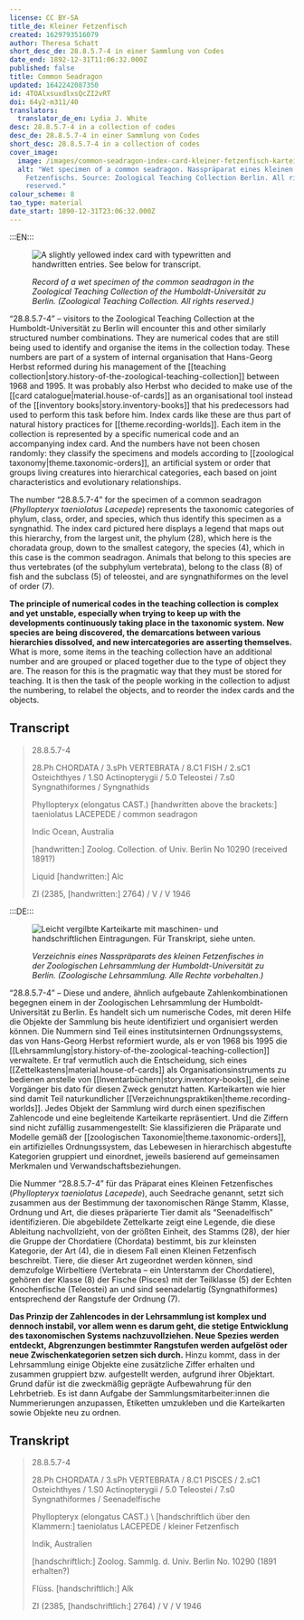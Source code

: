 ```yaml
---
license: CC BY-SA
title_de: Kleiner Fetzenfisch
created: 1629793516079
author: Theresa Schatt
short_desc_de: 28.8.5.7-4 in einer Sammlung von Codes
date_end: 1892-12-31T11:06:32.000Z
published: false
title: Common Seadragon
updated: 1642242087350
id: 4TOAlxsuxdlxsQcZI2vRT
doi: 64y2-m311/40
translators:
  translator_de_en: Lydia J. White
desc: 28.8.5.7-4 in a collection of codes
desc_de: 28.8.5.7-4 in einer Sammlung von Codes
short_desc: 28.8.5.7-4 in a collection of codes
cover_image:
  image: /images/common-seadragon-index-card-kleiner-fetzenfisch-karteikarte.jpg
  alt: "Wet specimen of a common seadragon. Nasspräparat eines kleinen
    Fetzenfischs. Source: Zoological Teaching Collection Berlin. All rights
    reserved."
colour_scheme: 8
tao_type: material
date_start: 1890-12-31T23:06:32.000Z
---
```


:::EN:::

<figure>

![A slightly yellowed index card with typewritten and handwritten entries. See below for transcript.](/images/common-seadragon-index-card-kleiner-fetzenfisch-karteikarte.jpg)

<figcaption>

_Record of a wet specimen of the common seadragon in the Zoological Teaching Collection of the Humboldt-Universität zu Berlin. (Zoological Teaching Collection. All rights reserved.)_

</figcaption>

</figure>

“28.8.5.7-4” – visitors to the Zoological Teaching Collection at the Humboldt-Universität zu Berlin will encounter this and other similarly structured number combinations. They are numerical codes that are still being used to identify and organise the items in the collection today. These numbers are part of a system of internal organisation that Hans-Georg Herbst reformed during his management of the [[teaching collection|story.history-of-the-zoological-teaching-collection]] between 1968 and 1995. It was probably also Herbst who decided to make use of the [[card catalogue|material.house-of-cards]] as an organisational tool instead of the [[inventory books|story.inventory-books]] that his predecessors had used to perform this task before him. Index cards like these are thus part of natural history practices for [[theme.recording-worlds]]. Each item in the collection is represented by a specific numerical code and an accompanying index card. And the numbers have not been chosen randomly: they classify the specimens and models according to [[zoological taxonomy|theme.taxonomic-orders]], an artificial system or order that groups living creatures into hierarchical categories, each based on joint characteristics and evolutionary relationships.

The number “28.8.5.7-4” for the specimen of a common seadragon (_Phyllopteryx taeniolatus Lacepede_) represents the taxonomic categories of phylum, class, order, and species, which thus identify this specimen as a syngnathid. The index card pictured here displays a legend that maps out this hierarchy, from the largest unit, the phylum (28), which here is the choradata group, down to the smallest category, the species (4), which in this case is the common seadragon. Animals that belong to this species are thus vertebrates (of the subphylum vertebrata), belong to the class (8) of fish and the subclass (5) of teleostei, and are syngnathiformes on the level of order (7).

**The principle of numerical codes in the teaching collection is complex and yet unstable, especially when trying to keep up with the developments continuously taking place in the taxonomic system. New species are being discovered, the demarcations between various hierarchies dissolved, and new intercategories are asserting themselves.** What is more, some items in the teaching collection have an additional number and are grouped or placed together due to the type of object they are. The reason for this is the pragmatic way that they must be stored for teaching. It is then the task of the people working in the collection to adjust the numbering, to relabel the objects, and to reorder the index cards and the objects.

## Transcript

>28.8.5.7-4
>
>28.Ph CHORDATA / 3.sPh VERTEBRATA / 8.C1 FISH / 2.sC1 Osteichthyes / 1.S0 Actinopterygii / 5.0 Teleostei / 7.s0 Syngnathiformes / Syngnathids
>
>Phyllopteryx (elongatus CAST.) \[handwritten above the brackets:] taeniolatus LACEPEDE / common seadragon
>
>Indic Ocean, Australia
>
>\[handwritten:] Zoolog. Collection. of Univ. Berlin No 10290 (received 1891?)
>
>Liquid \[handwritten:] Alc
>
>ZI (2385, \[handwritten:] 2764) / V / V 1946


:::DE:::

<figure>

![Leicht vergilbte Karteikarte mit maschinen- und handschriftlichen Eintragungen. Für Transkript, siehe unten.](/images/common-seadragon-index-card-kleiner-fetzenfisch-karteikarte.jpg)

<figcaption>

_Verzeichnis eines Nasspräparats des kleinen Fetzenfisches in der Zoologischen Lehrsammlung der Humboldt-Universität zu Berlin. (Zoologische Lehrsammlung. Alle Rechte vorbehalten.)_

</figcaption>

</figure>

“28.8.5.7-4” – Diese und andere, ähnlich aufgebaute Zahlenkombinationen begegnen einem in der Zoologischen Lehrsammlung der Humboldt-Universität zu Berlin. Es handelt sich um numerische Codes, mit deren Hilfe die Objekte der Sammlung bis heute identifiziert und organisiert werden können. Die Nummern sind Teil eines institutsinternen Ordnungssystems, das von Hans-Georg Herbst reformiert wurde, als er von 1968 bis 1995 die [[Lehrsammlung|story.history-of-the-zoological-teaching-collection]] verwaltete. Er traf vermutlich auch die Entscheidung, sich eines [[Zettelkastens|material.house-of-cards]] als Organisationsinstruments zu bedienen anstelle von [[Inventarbüchern|story.inventory-books]], die seine Vorgänger bis dato für diesen Zweck genutzt hatten. Karteikarten wie hier sind damit Teil naturkundlicher [[Verzeichnungspraktiken|theme.recording-worlds]]. Jedes Objekt der Sammlung wird durch einen spezifischen Zahlencode und eine begleitende Karteikarte repräsentiert. Und die Ziffern sind nicht zufällig zusammengestellt: Sie klassifizieren die Präparate und Modelle gemäß der [[zoologischen Taxonomie|theme.taxonomic-orders]], ein artifizielles Ordnungssystem, das Lebewesen in hierarchisch abgestufte Kategorien gruppiert und einordnet, jeweils basierend auf gemeinsamen Merkmalen und Verwandschaftsbeziehungen.

Die Nummer “28.8.5.7-4” für das Präparat eines Kleinen Fetzenfisches (_Phyllopteryx taeniolatus Lacepede_), auch Seedrache genannt, setzt sich zusammen aus der Bestimmung der taxonomischen Ränge Stamm, Klasse, Ordnung und Art, die dieses präparierte Tier damit als “Seenadelfisch” identifizieren. Die abgebildete Zettelkarte zeigt eine Legende, die diese Ableitung nachvollzieht, von der größten Einheit, des Stamms (28), der hier die Gruppe der Chordatiere (Chordata) bestimmt, bis zur kleinsten Kategorie, der Art (4), die in diesem Fall einen Kleinen Fetzenfisch beschreibt. Tiere, die dieser Art zugeordnet werden können, sind demzufolge Wirbeltiere (Vertebrata – ein Unterstamm der Chordatiere), gehören der Klasse (8) der Fische (Pisces) mit der Teilklasse (5) der Echten Knochenfische (Teleostei) an und sind seenadelartig (Syngnathiformes) entsprechend der Rangstufe der Ordnung (7).

**Das Prinzip der Zahlencodes in der Lehrsammlung ist komplex und dennoch instabil, vor allem wenn es darum geht, die stetige Entwicklung des taxonomischen Systems nachzuvollziehen. Neue Spezies werden entdeckt, Abgrenzungen bestimmter Rangstufen werden aufgelöst oder neue Zwischenkategorien setzen sich durch.** Hinzu kommt, dass in der Lehrsammlung einige Objekte eine zusätzliche Ziffer erhalten und zusammen gruppiert bzw. aufgestellt werden, aufgrund ihrer Objektart. Grund dafür ist die zweckmäßig geprägte Aufbewahrung für den Lehrbetrieb. Es ist dann Aufgabe der Sammlungsmitarbeiter:innen die Nummerierungen anzupassen, Etiketten umzukleben und die Karteikarten sowie Objekte neu zu ordnen.

## Transkript

>28.8.5.7-4
>
>28.Ph CHORDATA / 3.sPh VERTEBRATA / 8.C1 PISCES / 2.sC1 Osteichthyes / 1.S0 Actinopterygii / 5.0 Teleostei / 7.s0 Syngnathiformes / Seenadelfische
>
>Phyllopteryx (elongatus CAST.) \ [handschriftlich über den Klammern:] taeniolatus LACEPEDE / kleiner Fetzenfisch
>
>Indik, Australien
>
>\[handschriftlich:] Zoolog. Sammlg. d. Univ. Berlin No. 10290 (1891 erhalten?)
>
>Flüss. \[handschriftlich:] Alk
>
>ZI (2385, \[handschriftlich:] 2764) / V / V 1946
